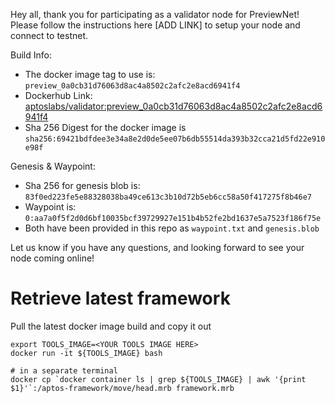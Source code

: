 Hey all, thank you for participating as a validator node for PreviewNet! Please follow the instructions here [ADD LINK] to setup your node and connect to testnet.

Build Info:
- The docker image tag to use is: `preview_0a0cb31d76063d8ac4a8502c2afc2e8acd6941f4`
- Dockerhub Link: [aptoslabs/validator:preview_0a0cb31d76063d8ac4a8502c2afc2e8acd6941f4](https://hub.docker.com/layers/aptoslabs/validator/preview_0a0cb31d76063d8ac4a8502c2afc2e8acd6941f4/images/sha256-69421bdfdee3e34a8e2d0de5ee07b6db55514da393b32cca21d5fd22e910e98f?context=explore)
- Sha 256 Digest for the docker image is `sha256:69421bdfdee3e34a8e2d0de5ee07b6db55514da393b32cca21d5fd22e910e98f`

Genesis & Waypoint:
- Sha 256 for genesis blob is: `83f0ed223fe5e88328038ba49ce613c3b10d72b5eb6cc58a50f417275f8b46e7`
- Waypoint is: `0:aa7a0f5f2d0d6bf10035bcf39729927e151b4b52fe2bd1637e5a7523f186f75e`
- Both have been provided in this repo as `waypoint.txt` and `genesis.blob`


Let us know if you have any questions, and looking forward to see your node coming online!

# Retrieve latest framework

Pull the latest docker image build and copy it out

```
export TOOLS_IMAGE=<YOUR TOOLS IMAGE HERE>
docker run -it ${TOOLS_IMAGE} bash

# in a separate terminal
docker cp `docker container ls | grep ${TOOLS_IMAGE} | awk '{print $1}'`:/aptos-framework/move/head.mrb framework.mrb 
```
